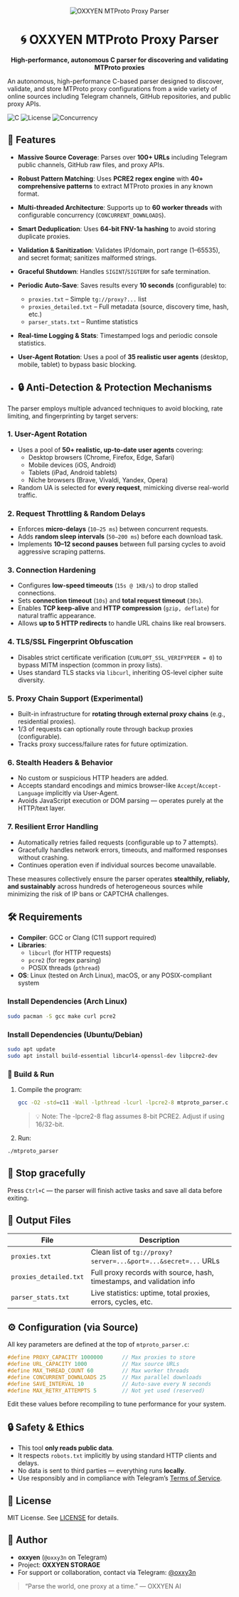 <div align="center">

![OXXYEN MTProto Proxy Parser](https://i.pinimg.com/736x/21/d4/d8/21d4d8f44a1d2f0bf3a9e5569641ab05.jpg)

# 🌀 OXXYEN MTProto Proxy Parser

**High-performance, autonomous C parser for discovering and validating MTProto proxies**

</div>
An autonomous, high-performance C-based parser designed to discover, validate, and store MTProto proxy configurations from a wide variety of online sources including Telegram channels, GitHub repositories, and public proxy APIs.

![C](https://img.shields.io/badge/language-C-blue)
![License](https://img.shields.io/badge/license-MIT-green)
![Concurrency](https://img.shields.io/badge/concurrency-multithreaded-brightgreen)

## 📌 Features

- **Massive Source Coverage**: Parses over **100+ URLs** including Telegram public channels, GitHub raw files, and proxy APIs.
- **Robust Pattern Matching**: Uses **PCRE2 regex engine** with **40+ comprehensive patterns** to extract MTProto proxies in any known format.
- **Multi-threaded Architecture**: Supports up to **60 worker threads** with configurable concurrency (`CONCURRENT_DOWNLOADS`).
- **Smart Deduplication**: Uses **64-bit FNV-1a hashing** to avoid storing duplicate proxies.
- **Validation & Sanitization**: Validates IP/domain, port range (1–65535), and secret format; sanitizes malformed strings.
- **Graceful Shutdown**: Handles `SIGINT`/`SIGTERM` for safe termination.
- **Periodic Auto-Save**: Saves results every **10 seconds** (configurable) to:
  - `proxies.txt` – Simple `tg://proxy?...` list
  - `proxies_detailed.txt` – Full metadata (source, discovery time, hash, etc.)
  - `parser_stats.txt` – Runtime statistics
- **Real-time Logging & Stats**: Timestamped logs and periodic console statistics.
- **User-Agent Rotation**: Uses a pool of **35 realistic user agents** (desktop, mobile, tablet) to bypass basic blocking.

- ## 🔒 Anti-Detection & Protection Mechanisms

The parser employs multiple advanced techniques to avoid blocking, rate limiting, and fingerprinting by target servers:

### 1. **User-Agent Rotation**
- Uses a pool of **50+ realistic, up-to-date user agents** covering:
  - Desktop browsers (Chrome, Firefox, Edge, Safari)
  - Mobile devices (iOS, Android)
  - Tablets (iPad, Android tablets)
  - Niche browsers (Brave, Vivaldi, Yandex, Opera)
- Random UA is selected for **every request**, mimicking diverse real-world traffic.

### 2. **Request Throttling & Random Delays**
- Enforces **micro-delays** (`10–25 ms`) between concurrent requests.
- Adds **random sleep intervals** (`50–200 ms`) before each download task.
- Implements **10–12 second pauses** between full parsing cycles to avoid aggressive scraping patterns.

### 3. **Connection Hardening**
- Configures **low-speed timeouts** (`15s @ 1KB/s`) to drop stalled connections.
- Sets **connection timeout** (`10s`) and **total request timeout** (`30s`).
- Enables **TCP keep-alive** and **HTTP compression** (`gzip, deflate`) for natural traffic appearance.
- Allows **up to 5 HTTP redirects** to handle URL chains like real browsers.

### 4. **TLS/SSL Fingerprint Obfuscation**
- Disables strict certificate verification (`CURLOPT_SSL_VERIFYPEER = 0`) to bypass MITM inspection (common in proxy lists).
- Uses standard TLS stacks via `libcurl`, inheriting OS-level cipher suite diversity.

### 5. **Proxy Chain Support (Experimental)**
- Built-in infrastructure for **rotating through external proxy chains** (e.g., residential proxies).
- 1/3 of requests can optionally route through backup proxies (configurable).
- Tracks proxy success/failure rates for future optimization.

### 6. **Stealth Headers & Behavior**
- No custom or suspicious HTTP headers are added.
- Accepts standard encodings and mimics browser-like `Accept`/`Accept-Language` implicitly via User-Agent.
- Avoids JavaScript execution or DOM parsing — operates purely at the HTTP/text layer.

### 7. **Resilient Error Handling**
- Automatically retries failed requests (configurable up to 7 attempts).
- Gracefully handles network errors, timeouts, and malformed responses without crashing.
- Continues operation even if individual sources become unavailable.

These measures collectively ensure the parser operates **stealthily, reliably, and sustainably** across hundreds of heterogeneous sources while minimizing the risk of IP bans or CAPTCHA challenges.

## 🛠️ Requirements

- **Compiler**: GCC or Clang (C11 support required)
- **Libraries**:
  - `libcurl` (for HTTP requests)
  - `pcre2` (for regex parsing)
  - POSIX threads (`pthread`)
- **OS**: Linux (tested on Arch Linux), macOS, or any POSIX-compliant system

### Install Dependencies (Arch Linux)

```bash
sudo pacman -S gcc make curl pcre2
```

### Install Dependencies (Ubuntu/Debian)
```bash
sudo apt update
sudo apt install build-essential libcurl4-openssl-dev libpcre2-dev
```

### 🚀 Build & Run
1. Compile the program:
   ```bash
   gcc -O2 -std=c11 -Wall -lpthread -lcurl -lpcre2-8 mtproto_parser.c -o mtproto_parser
   ```
   > 💡 Note: The -lpcre2-8 flag assumes 8-bit PCRE2. Adjust if using 16/32-bit. 

2. Run:
```bash
./mtproto_parser
```

## 🛑 Stop gracefully

Press `Ctrl+C` — the parser will finish active tasks and save all data before exiting.

## 📁 Output Files

| File | Description |
|------|-------------|
| `proxies.txt` | Clean list of `tg://proxy?server=...&port=...&secret=...` URLs |
| `proxies_detailed.txt` | Full proxy records with source, hash, timestamps, and validation info |
| `parser_stats.txt` | Live statistics: uptime, total proxies, errors, cycles, etc. |

## ⚙️ Configuration (via Source)

All key parameters are defined at the top of `mtproto_parser.c`:

```c
#define PROXY_CAPACITY 1000000      // Max proxies to store
#define URL_CAPACITY 1000           // Max source URLs
#define MAX_THREAD_COUNT 60         // Max worker threads
#define CONCURRENT_DOWNLOADS 25     // Max parallel downloads
#define SAVE_INTERVAL 10            // Auto-save every N seconds
#define MAX_RETRY_ATTEMPTS 5        // Not yet used (reserved)
```

Edit these values before recompiling to tune performance for your system.

## 🔒 Safety & Ethics

- This tool **only reads public data**.
- It respects `robots.txt` implicitly by using standard HTTP clients and delays.
- No data is sent to third parties — everything runs **locally**.
- Use responsibly and in compliance with Telegram’s [Terms of Service](https://telegram.org/tos).

## 📜 License

MIT License. See [LICENSE](LICENSE) for details.

## 💬 Author

- **oxxyen** (`@oxxy3n` on Telegram)  
- Project: **OXXYEN STORAGE**  
- For support or collaboration, contact via Telegram: [@oxxy3n](https://t.me/oxxy3n)

> “Parse the world, one proxy at a time.” — OXXYEN AI
